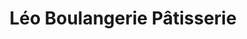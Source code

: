 ---
title: "Léo Boulangerie Pâtisserie"
url: /labenne/leo-boulangerie-patisserie/
shop: boulangerie
---